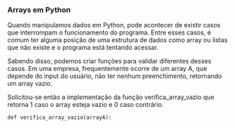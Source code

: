 ### Arrays em Python

Quando manipulamos dados em Python, pode acontecer de existir casos que interrompam o funcionamento do programa. Entre esses casos, é comum ter alguma posição de uma estrutura de dados como array ou listas que não existe e o programa está tentando acessar.

Sabendo disso, podemos criar funções para validar diferentes desses casos. Em uma empresa, frequentemente ocorre de um array A, que depende do input do usuário, não ter nenhum preenchimento, retornando um array vazio. 

Solicitou-se então a implementação da função verifica_array_vazio que retorna 1 caso o array esteja vazio e 0 caso contrário.
```
def verifica_array_vazio(arrayA):

```